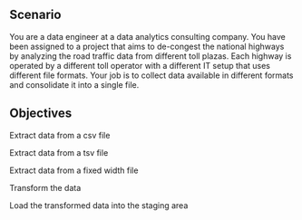 ## Scenario

You are a data engineer at a data analytics consulting company. You have been assigned to a project that aims to de-congest the national highways by analyzing the road traffic data from different toll plazas. Each highway is operated by a different toll operator with a different IT setup that uses different file formats. Your job is to collect data available in different formats and consolidate it into a single file.

## Objectives

Extract data from a csv file

Extract data from a tsv file

Extract data from a fixed width file

Transform the data

Load the transformed data into the staging area

